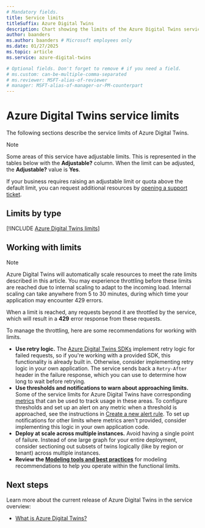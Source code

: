 ```yaml
---
# Mandatory fields.
title: Service limits
titleSuffix: Azure Digital Twins
description: Chart showing the limits of the Azure Digital Twins service.
author: baanders
ms.author: baanders # Microsoft employees only
ms.date: 01/27/2025
ms.topic: article
ms.service: azure-digital-twins

# Optional fields. Don't forget to remove # if you need a field.
# ms.custom: can-be-multiple-comma-separated
# ms.reviewer: MSFT-alias-of-reviewer
# manager: MSFT-alias-of-manager-or-PM-counterpart
---
```


# Azure Digital Twins service limits

The following sections describe the service limits of Azure Digital Twins.

> [!NOTE]
> Some areas of this service have adjustable limits. This is represented in the tables below with the **Adjustable?** column. When the limit can be adjusted, the **Adjustable?** value is **Yes**.
>
> If your business requires raising an adjustable limit or quota above the default limit, you can request additional resources by [opening a support ticket](https://portal.azure.com/#blade/Microsoft_Azure_Support/HelpAndSupportBlade/newsupportrequest).

## Limits by type

[!INCLUDE [Azure Digital Twins limits](../../includes/digital-twins-limits.md)]

## Working with limits

>[!NOTE]
>Azure Digital Twins will automatically scale resources to meet the rate limits described in this article. You may experience throttling before these limits are reached due to internal scaling to adapt to the incoming load. Internal scaling can take anywhere from 5 to 30 minutes, during which time your application may encounter 429 errors.

When a limit is reached, any requests beyond it are throttled by the service, which will result in a **429** error response from these requests.

To manage the throttling, here are some recommendations for working with limits.
* **Use retry logic.** The [Azure Digital Twins SDKs](concepts-apis-sdks.md) implement retry logic for failed requests, so if you're working with a provided SDK, this functionality is already built in. Otherwise, consider implementing retry logic in your own application. The service sends back a `Retry-After` header in the failure response, which you can use to determine how long to wait before retrying.
* **Use thresholds and notifications to warn about approaching limits.** Some of the service limits for Azure Digital Twins have corresponding [metrics](/azure/azure-monitor/essentials/data-platform-metrics) that can be used to track usage in these areas. To configure thresholds and set up an alert on any metric when a threshold is approached, see the instructions in [Create a new alert rule](/azure/azure-monitor/alerts/alerts-create-new-alert-rule?tabs=metric). To set up notifications for other limits where metrics aren't provided, consider implementing this logic in your own application code.
* **Deploy at scale across multiple instances.** Avoid having a single point of failure. Instead of one large graph for your entire deployment, consider sectioning out subsets of twins logically (like by region or tenant) across multiple instances. 
* **Review the [Modeling tools and best practices](concepts-models.md#modeling-tools-and-best-practices)** for modeling recommendations to help you operate within the functional limits.

## Next steps

Learn more about the current release of Azure Digital Twins in the service overview:
* [What is Azure Digital Twins?](overview.md)
